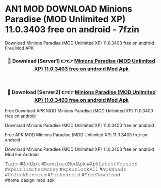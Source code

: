 # AN1 MOD DOWNLOAD Minions Paradise (MOD Unlimited XP) 11.0.3403 free on android - 7fzin
Download Minions Paradise (MOD Unlimited XP) 11.0.3403 free on android Free Mod APK

<div align="center">
<h3>🔴 Download [Server1] 👉👉 <a href="https://apk-comot.site?title=Minions_Paradise_(MOD_Unlimited_XP)_11.0.3403_free_on_android">Minions Paradise (MOD Unlimited XP) 11.0.3403 free on android Mod Apk</a></h3><br>

<h3>🔴 Download [Server2] 👉👉 <a href="https://apk-comot.site?title=Minions_Paradise_(MOD_Unlimited_XP)_11.0.3403_free_on_android">Minions Paradise (MOD Unlimited XP) 11.0.3403 free on android Mod Apk</a></h3>
</div>


Free Download APK MOD Minions Paradise (MOD Unlimited XP) 11.0.3403 free on android

Download Minions Paradise (MOD Unlimited XP) 11.0.3403 free on android 

Free APK MOD Minions Paradise (MOD Unlimited XP) 11.0.3403 free on android 

Download Minions Paradise (MOD Unlimited XP) 11.0.3403 free on android Mod For Android

𝚃𝚊𝚐𝚜: #𝙼𝚘𝚍𝙰𝚙𝚔 #𝙳𝚘𝚠𝚗𝚕𝚘𝚊𝚍𝙼𝚘𝚍𝙰𝚙𝚔 #𝙰𝚙𝚔𝙻𝚊𝚝𝚎𝚜𝚝𝚅𝚎𝚛𝚜𝚒𝚘𝚗 #𝙰𝚙𝚔𝚄𝚗𝚕𝚒𝚖𝚒𝚝𝚎𝚍𝙼𝚘𝚗𝚎𝚢 #𝙰𝚙𝚔𝚄𝚗𝚕𝚘𝚌𝚔𝙰𝚕𝚕 #𝙰𝚙𝚔𝙽𝚘𝙰𝚍𝚜 #𝚄𝚗𝚕𝚘𝚌𝚔𝙿𝚛𝚎𝚖𝚒𝚞𝚖 #𝙵𝚘𝚛𝙰𝚗𝚍𝚛𝚘𝚒𝚍 #𝙵𝚛𝚎𝚎𝙳𝚘𝚠𝚗𝚕𝚘𝚊𝚍 #home_design_mod_apk